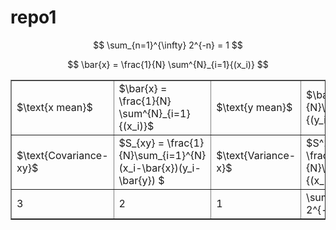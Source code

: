 # repo1

$$
\sum_{n=1}^{\infty} 2^{-n} = 1
$$

$$
\bar{x} = \frac{1}{N} \sum^{N}_{i=1}{(x_i)}
$$

<div>
<table border="1" class="dataframe">
	<tbody>
		<tr>
			<td>$\text{x mean}$</td>
			<td>$\bar{x} = \frac{1}{N} \sum^{N}_{i=1}{(x_i)}$</td>
			<td>$\text{y mean}$</td>
			<td>$\bar{y} = \frac{1}{N}\sum_{i=1}^{N}{(y_i)}$</td>
    		</tr>
    		<tr>
      			<td>$\text{Covariance-xy}$</td>
      			<td>$S_{xy} = \frac{1}{N}\sum_{i=1}^{N} (x_i-\bar{x})(y_i-\bar{y}) $</td>
      			<td>$\text{Variance-x}$</td>
			<td>$S^2_{x}  = S_{xx}= \frac{1}{N}\sum_{i=1}^{N}{(x_i - \bar{x})^2}$</td>
		</tr>
		<tr>
			<td>3</td>
			<td>2</td>
			<td>1</td>
			<td>\sum_{n=1}^{\infty} 2^{-n} = 1</td>
		</tr>
  	</tbody>
</table>
</div>
